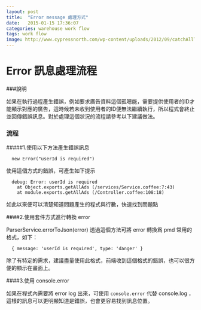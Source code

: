 ```yaml
---
layout: post
title:  "Error message 處理方式"
date:   2015-01-15 17:36:07
categories: warehouse work flow
tags: work flow
image: http://www.cypressnorth.com/wp-content/uploads/2012/09/catchAllTheErrors-615x461.png
---
```


# Error 訊息處理流程

###說明

如果在執行過程產生錯誤，例如要求廣告資料這個孤嗯能，需要提供使用者的ID才能顯示對應的廣告，這時候若未收到使用者的ID便無法繼續執行，所以程式會終止並回傳錯誤訊息。對於處理這個狀況的流程請參考以下建議做法。


### 流程

#####1.使用以下方法產生錯誤訊息

```
  new Error("userId is required")
```

使用這個方式的錯誤，可產生如下提示

```
  debug: Error: userId is required
    at Object.exports.getAllAds (/services/Service.coffee:7:43)
    at module.exports.getAllAds (/Controller.coffee:108:18)
```

如此以來便可以清楚知道問題產生的程式與行數，快速找到問題點

####2.使用套件方式進行轉換 error

  ParserService.errorToJson(error)
透過這個方法可將 error 轉換爲 pmd 常用的格式，如下：

```
  { message: 'userId is required', type: 'danger' }
```

除了有特定的需求，建議盡量使用此格式，前端收到這個格式的錯誤，也可以很方便的顯示在畫面上。

####3.使用 console.error

如果在程式內需要將 error log 出來，可使用 `console.error` 代替 console.log ，這樣的訊息可以更明顯知道是錯誤，也會更容易找到訊息位置。

